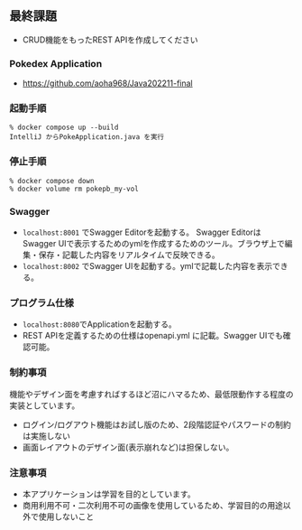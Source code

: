 ## 最終課題
 - CRUD機能をもったREST APIを作成してください

### Pokedex Application
 - https://github.com/aoha968/Java202211-final

### 起動手順
 ```
 % docker compose up --build
 IntelliJ からPokeApplication.java を実行
 ```

 ### 停止手順
 ```
 % docker compose down
 % docker volume rm pokepb_my-vol
 ```

### Swagger
 - `localhost:8001` でSwagger Editorを起動する。
 Swagger EditorはSwagger UIで表示するためのymlを作成するためのツール。ブラウザ上で編集・保存・記載した内容をリアルタイムで反映できる。
 - `localhost:8002` でSwagger UIを起動する。ymlで記載した内容を表示できる。

### プログラム仕様
 - `localhost:8080`でApplicationを起動する。
 - REST APIを定義するための仕様はopenapi.yml に記載。Swagger UIでも確認可能。

### 制約事項
機能やデザイン面を考慮すればするほど沼にハマるため、最低限動作する程度の実装としています。
 - ログイン/ログアウト機能はお試し版のため、2段階認証やパスワードの制約は実施しない
 - 画面レイアウトのデザイン面(表示崩れなど)は担保しない。

 ### 注意事項
 - 本アプリケーションは学習を目的としています。
 - 商用利用不可・二次利用不可の画像を使用しているため、学習目的の用途以外で使用しないこと
